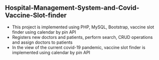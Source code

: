 ## Hospital-Management-System-and-Covid-Vaccine-Slot-finder
* This project is implemented using PHP, MySQL, Bootstrap, vaccine slot finder using calendar by pin API
* Registers new doctors and patients, perform search, CRUD operations and assign doctors to patients
* In the view of the current covid-19 pandemic, vaccine slot finder is implemented using calendar by pin API
